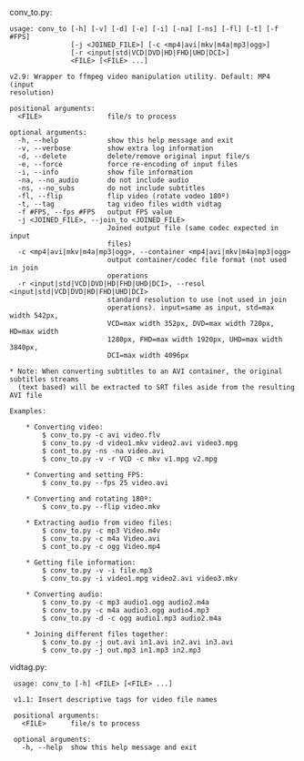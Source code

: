 conv_to.py:

    usage: conv_to [-h] [-v] [-d] [-e] [-i] [-na] [-ns] [-fl] [-t] [-f #FPS]
                   [-j <JOINED_FILE>] [-c <mp4|avi|mkv|m4a|mp3|ogg>]
                   [-r <input|std|VCD|DVD|HD|FHD|UHD|DCI>]
                   <FILE> [<FILE> ...]
    
    v2.9: Wrapper to ffmpeg video manipulation utility. Default: MP4 (input
    resolution)
    
    positional arguments:
      <FILE>                file/s to process
    
    optional arguments:
      -h, --help            show this help message and exit
      -v, --verbose         show extra log information
      -d, --delete          delete/remove original input file/s
      -e, --force           force re-encoding of input files
      -i, --info            show file information
      -na, --no_audio       do not include audio
      -ns, --no_subs        do not include subtitles
      -fl, --flip           flip video (rotate vodeo 180º)
      -t, --tag             tag video files width vidtag
      -f #FPS, --fps #FPS   output FPS value
      -j <JOINED_FILE>, --join_to <JOINED_FILE>
                            Joined output file (same codec expected in input
                            files)
      -c <mp4|avi|mkv|m4a|mp3|ogg>, --container <mp4|avi|mkv|m4a|mp3|ogg>
                            output container/codec file format (not used in join
                            operations
      -r <input|std|VCD|DVD|HD|FHD|UHD|DCI>, --resol <input|std|VCD|DVD|HD|FHD|UHD|DCI>
                            standard resolution to use (not used in join
                            operations). input=same as input, std=max width 542px,
                            VCD=max width 352px, DVD=max width 720px, HD=max width
                            1280px, FHD=max width 1920px, UHD=max width 3840px,
                            DCI=max width 4096px

    * Note: When converting subtitles to an AVI container, the original subtitles streams
      (text based) will be extracted to SRT files aside from the resulting AVI file

    Examples:

        * Converting video:
            $ conv_to.py -c avi video.flv
            $ conv_to.py -d video1.mkv video2.avi video3.mpg
            $ cont_to.py -ns -na video.avi
            $ conv_to.py -v -r VCD -c mkv v1.mpg v2.mpg

        * Converting and setting FPS:
            $ conv_to.py --fps 25 video.avi

        * Converting and rotating 180º:
            $ conv_to.py --flip video.mkv

        * Extracting audio from video files:
            $ conv_to.py -c mp3 Video.m4v
            $ conv_to.py -c m4a Video.avi
            $ cont_to.py -c ogg Video.mp4

        * Getting file information:
            $ conv_to.py -v -i file.mp3
            $ conv_to.py -i video1.mpg video2.avi video3.mkv

        * Converting audio:
            $ conv_to.py -c mp3 audio1.ogg audio2.m4a
            $ conv_to.py -c m4a audio3.ogg audio4.mp3
            $ conv_to.py -d -c ogg audio1.mp3 audio2.m4a

        * Joining different files together:
            $ conv_to.py -j out.avi in1.avi in2.avi in3.avi
            $ conv_to.py -j out.mp3 in1.mp3 in2.mp3

vidtag.py:

     usage: conv_to [-h] <FILE> [<FILE> ...]
     
     v1.1: Insert descriptive tags for video file names
     
     positional arguments:
       <FILE>      file/s to process
     
     optional arguments:
       -h, --help  show this help message and exit
